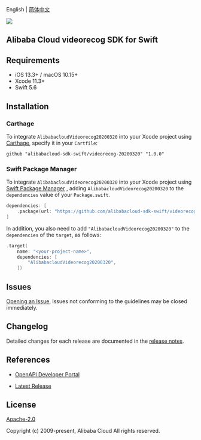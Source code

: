 English | [简体中文](README-CN.md)

![](https://aliyunsdk-pages.alicdn.com/icons/AlibabaCloud.svg)

## Alibaba Cloud videorecog SDK for Swift

## Requirements

- iOS 13.3+ / macOS 10.15+
- Xcode 11.3+
- Swift 5.6

## Installation

### Carthage

To integrate `AlibabacloudVideorecog20200320` into your Xcode project using [Carthage](https://github.com/Carthage/Carthage), specify it in your `Cartfile`:

```ogdl
github "alibabacloud-sdk-swift/videorecog-20200320" "1.0.0"
```

### Swift Package Manager

To integrate `AlibabacloudVideorecog20200320` into your Xcode project using [Swift Package Manager](https://swift.org/package-manager/) , adding `AlibabacloudVideorecog20200320` to the `dependencies` value of your `Package.swift`.

```swift
dependencies: [
    .package(url: "https://github.com/alibabacloud-sdk-swift/videorecog-20200320.git", from: "1.0.0")
]
```

In addition, you also need to add `"AlibabacloudVideorecog20200320"` to the `dependencies` of the `target`, as follows:

```swift
.target(
    name: "<your-project-name>",
    dependencies: [
        "AlibabacloudVideorecog20200320",
    ])
```

## Issues

[Opening an Issue](https://github.com/alibabacloud-sdk-swift/videorecog-20200320/issues/new), Issues not conforming to the guidelines may be closed immediately.

## Changelog

Detailed changes for each release are documented in the [release notes](./ChangeLog.txt).

## References

* [OpenAPI Developer Portal](https://next.api.alibabacloud.com/home)
- [Latest Release](https://github.com/alibabacloud-sdk-swift/videorecog-20200320)

## License

[Apache-2.0](http://www.apache.org/licenses/LICENSE-2.0)

Copyright (c) 2009-present, Alibaba Cloud All rights reserved.

